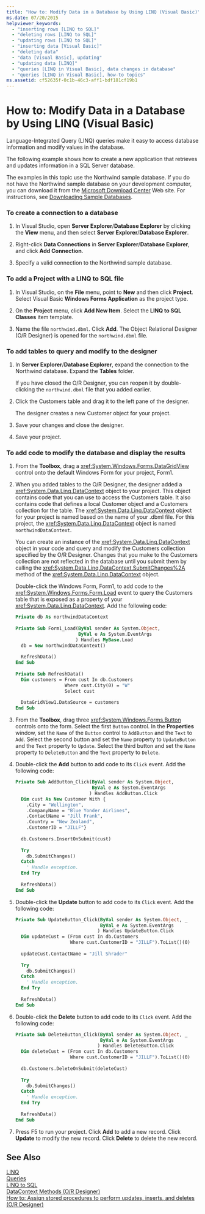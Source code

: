 ```yaml
---
title: "How to: Modify Data in a Database by Using LINQ (Visual Basic)"
ms.date: 07/20/2015
helpviewer_keywords: 
  - "inserting rows [LINQ to SQL]"
  - "deleting rows [LINQ to SQL]"
  - "updating rows [LINQ to SQL]"
  - "inserting data [Visual Basic]"
  - "deleting data"
  - "data [Visual Basic], updating"
  - "updating data [LINQ]"
  - "queries [LINQ in Visual Basic], data changes in database"
  - "queries [LINQ in Visual Basic], how-to topics"
ms.assetid: cf52635f-0c1b-46c3-aff1-bdf181cf19b1
---
```

# How to: Modify Data in a Database by Using LINQ (Visual Basic)
Language-Integrated Query (LINQ) queries make it easy to access database information and modify values in the database.  
  
 The following example shows how to create a new application that retrieves and updates information in a SQL Server database.  
  
 The examples in this topic use the Northwind sample database. If you do not have the Northwind sample database on your development computer, you can download it from the [Microsoft Download Center](http://go.microsoft.com/fwlink/?LinkID=98088) Web site. For instructions, see [Downloading Sample Databases](../../../../framework/data/adonet/sql/linq/downloading-sample-databases.md).  
  
### To create a connection to a database  
  
1.  In Visual Studio, open **Server Explorer**/**Database Explorer** by clicking the **View** menu, and then select **Server Explorer**/**Database Explorer**.  
  
2.  Right-click **Data Connections** in **Server Explorer**/**Database Explorer**, and click **Add Connection**.  
  
3.  Specify a valid connection to the Northwind sample database.  
  
### To add a Project with a LINQ to SQL file  
  
1.  In Visual Studio, on the **File** menu, point to **New** and then click **Project**. Select Visual Basic **Windows Forms Application** as the project type.  
  
2.  On the **Project** menu, click **Add New Item**. Select the **LINQ to SQL Classes** item template.  
  
3.  Name the file `northwind.dbml`. Click **Add**. The Object Relational Designer (O/R Designer) is opened for the `northwind.dbml` file.  
  
### To add tables to query and modify to the designer  
  
1.  In **Server Explorer**/**Database Explorer**, expand the connection to the Northwind database. Expand the **Tables** folder.  
  
     If you have closed the O/R Designer, you can reopen it by double-clicking the `northwind.dbml` file that you added earlier.  
  
2.  Click the Customers table and drag it to the left pane of the designer.  
  
     The designer creates a new Customer object for your project.  
  
3.  Save your changes and close the designer.  
  
4.  Save your project.  
  
### To add code to modify the database and display the results  
  
1.  From the **Toolbox**, drag a <xref:System.Windows.Forms.DataGridView> control onto the default Windows Form for your project, Form1.  
  
2.  When you added tables to the O/R Designer, the designer added a <xref:System.Data.Linq.DataContext> object to your project. This object contains code that you can use to access the Customers table. It also contains code that defines  a local Customer object and a Customers collection for the table. The <xref:System.Data.Linq.DataContext> object for your project is named based on the name of your .dbml file. For this project, the <xref:System.Data.Linq.DataContext> object is named `northwindDataContext`.  
  
     You can create an instance of the <xref:System.Data.Linq.DataContext> object in your code and query and modify the Customers collection specified by the O/R Designer. Changes that you make to the Customers collection are not reflected in the database until you submit them by calling the <xref:System.Data.Linq.DataContext.SubmitChanges%2A> method of the <xref:System.Data.Linq.DataContext> object.  
  
     Double-click the Windows Form, Form1, to add code to the <xref:System.Windows.Forms.Form.Load> event to query the Customers table that is exposed as a property of your <xref:System.Data.Linq.DataContext>. Add the following code:  
  
    ```vb  
    Private db As northwindDataContext  
  
    Private Sub Form1_Load(ByVal sender As System.Object,   
                           ByVal e As System.EventArgs  
                          ) Handles MyBase.Load  
      db = New northwindDataContext()  
  
      RefreshData()  
    End Sub  
  
    Private Sub RefreshData()  
      Dim customers = From cust In db.Customers   
                      Where cust.City(0) = "W"   
                      Select cust  
  
      DataGridView1.DataSource = customers  
    End Sub  
    ```  
  
3.  From the **Toolbox**, drag three <xref:System.Windows.Forms.Button> controls onto the form. Select the first `Button` control. In the **Properties** window, set the `Name` of the `Button` control to `AddButton` and the `Text` to `Add`. Select the second button and set the `Name` property to `UpdateButton` and the `Text` property to `Update`. Select the third button and set the `Name` property to `DeleteButton` and the `Text` property to `Delete`.  
  
4.  Double-click the **Add** button to add code to its `Click` event. Add the following code:  
  
    ```vb  
    Private Sub AddButton_Click(ByVal sender As System.Object,   
                                ByVal e As System.EventArgs  
                               ) Handles AddButton.Click  
      Dim cust As New Customer With {   
        .City = "Wellington",   
        .CompanyName = "Blue Yonder Airlines",   
        .ContactName = "Jill Frank",   
        .Country = "New Zealand",   
        .CustomerID = "JILLF"}  
  
      db.Customers.InsertOnSubmit(cust)  
  
      Try  
        db.SubmitChanges()  
      Catch  
        ' Handle exception.  
      End Try  
  
      RefreshData()  
    End Sub  
    ```  
  
5.  Double-click the **Update** button to add code to its `Click` event. Add the following code:  
  
    ```vb  
    Private Sub UpdateButton_Click(ByVal sender As System.Object, _  
                                   ByVal e As System.EventArgs  
                                  ) Handles UpdateButton.Click  
      Dim updateCust = (From cust In db.Customers   
                        Where cust.CustomerID = "JILLF").ToList()(0)  
  
      updateCust.ContactName = "Jill Shrader"  
  
      Try  
        db.SubmitChanges()  
      Catch  
        ' Handle exception.  
      End Try  
  
      RefreshData()  
    End Sub  
    ```  
  
6.  Double-click the **Delete** button to add code to its `Click` event. Add the following code:  
  
    ```vb  
    Private Sub DeleteButton_Click(ByVal sender As System.Object, _  
                                   ByVal e As System.EventArgs  
                                  ) Handles DeleteButton.Click  
      Dim deleteCust = (From cust In db.Customers   
                        Where cust.CustomerID = "JILLF").ToList()(0)  
  
      db.Customers.DeleteOnSubmit(deleteCust)  
  
      Try  
        db.SubmitChanges()  
      Catch  
        ' Handle exception.  
      End Try  
  
      RefreshData()  
    End Sub  
    ```  
  
7.  Press F5 to run your project. Click **Add** to add a new record. Click **Update** to modify the new record. Click **Delete** to delete the new record.  
  
## See Also  
 [LINQ](../../../../visual-basic/programming-guide/language-features/linq/index.md)  
 [Queries](../../../../visual-basic/language-reference/queries/queries.md)  
 [LINQ to SQL](../../../../framework/data/adonet/sql/linq/index.md)  
 [DataContext Methods (O/R Designer)](/visualstudio/data-tools/datacontext-methods-o-r-designer)  
 [How to: Assign stored procedures to perform updates, inserts, and deletes (O/R Designer)](http://msdn.microsoft.com/library/e88224ab-ff61-4a3a-b6b8-6f3694546cac)
